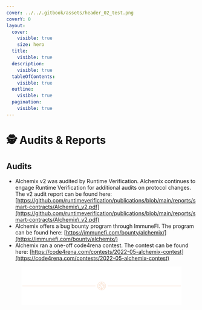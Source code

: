 ```yaml
---
cover: ../../.gitbook/assets/header_02_test.png
coverY: 0
layout:
  cover:
    visible: true
    size: hero
  title:
    visible: true
  description:
    visible: true
  tableOfContents:
    visible: true
  outline:
    visible: true
  pagination:
    visible: true
---
```


# 🕵️ Audits & Reports

## Audits

* Alchemix v2 was audited by Runtime Verification. Alchemix continues to engage Runtime Verification for additional audits on protocol changes. The v2 audit report can be found here: [https://github.com/runtimeverification/publications/blob/main/reports/smart-contracts/Alchemix\_v2.pdf](https://github.com/runtimeverification/publications/blob/main/reports/smart-contracts/Alchemix\_v2.pdf)​
* Alchemix offers a bug bounty program through ImmuneFI. The program can be found here: [https://immunefi.com/bounty/alchemix/](https://immunefi.com/bounty/alchemix/)​
* Alchemix ran a one-off code4rena contest. The contest can be found here: [https://code4rena.com/contests/2022-05-alchemix-contest](https://code4rena.com/contests/2022-05-alchemix-contest)

<figure><img src="../../.gitbook/assets/header_02_test.png" alt=""><figcaption></figcaption></figure>
